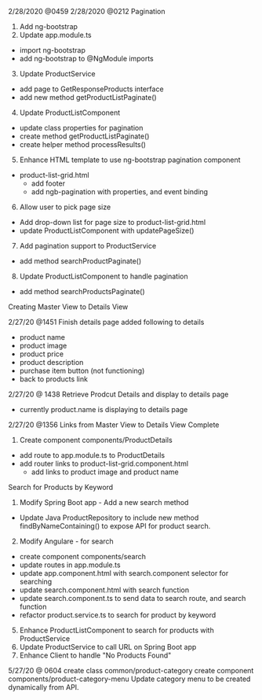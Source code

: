 2/28/2020 @0459
2/28/2020 @0212
Pagination
1. Add ng-bootstrap
2. Update app.module.ts
  - import ng-bootstrap
  - add ng-bootstrap to @NgModule imports
3. Update ProductService
  - add page to GetResponseProducts interface
  - add new method getProductListPaginate()
4. Update ProductListComponent
  - update class properties for pagination
  - create method getProductListPaginate()
  - create helper method processResults()
5. Enhance HTML template to use ng-bootstrap pagination component
  - product-list-grid.html
    - add footer
    - add ngb-pagination with properties, and event binding
6. Allow user to pick page size
  - Add drop-down list for page size to product-list-grid.html
  - update ProductListComponent with updatePageSize()
7. Add pagination support to ProductService
  -  add method searchProductPaginate() 
8. Update ProductListComponent to handle pagination
  - add method searchProductsPaginate()

Creating Master View to Details View

2/27/20 @1451
Finish details page added following to details
  - product name
  - product image
  - product price
  - product description
  - purchase item button (not functioning)
  - back to products link

2/27/20 @ 1438
Retrieve Prodcut Details and display to details page
  - currently product.name is displaying to details page

2/27/20 @1356
Links from Master View to Details View Complete
1. Create component components/ProductDetails
  - add route to app.module.ts to ProductDetails
  - add router links to product-list-grid.component.html
    - add links to product image and product name



Search for Products by Keyword
1. Modify Spring Boot app - Add a new search method
  - Update Java ProductRepository to include new method findByNameContaining() to 
    expose API for product search. 
2. Modify Angulare - for search
  - create component components/search
  - update routes in app.module.ts
  - update app.component.html with search.component selector for searching
  - update search.component.html with search function
  - update search.component.ts to send data to search route, and search function
  - refactor product.service.ts to search for product by keyword
5. Enhance ProductListComponent to search for products with ProductService
6. Update ProductService to call URL on Spring Boot app
7. Enhance Client to handle "No Products Found"

5/27/20 @ 0604
create class common/product-category
create component components/product-category-menu
Update category menu to be created dynamically from
API. 
